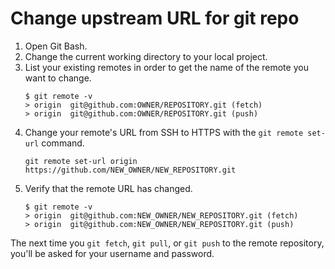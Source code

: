 # Change upstream URL for git repo
1. Open Git Bash.
2. Change the current working directory to your local project.
3. List your existing remotes in order to get the name of the remote you want to change.
    ```shell
    $ git remote -v
    > origin  git@github.com:OWNER/REPOSITORY.git (fetch)
    > origin  git@github.com:OWNER/REPOSITORY.git (push)
    ```
4. Change your remote's URL from SSH to HTTPS with the `git remote set-url` command.
    ```shell
    git remote set-url origin https://github.com/NEW_OWNER/NEW_REPOSITORY.git
    ```
5. Verify that the remote URL has changed.
    ```shell
    $ git remote -v
    > origin  git@github.com:NEW_OWNER/NEW_REPOSITORY.git (fetch)
    > origin  git@github.com:NEW_OWNER/NEW_REPOSITORY.git (push)
    ```
The next time you `git fetch`, `git pull`, or `git push` to the remote repository, you'll be asked for your username and password.
